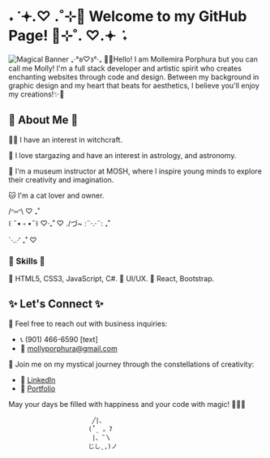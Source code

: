 #  ˖  ݁ 𖥔.♡ .˚⊹🌟 Welcome to my GitHub Page! 🌟⊹˚. ♡.𖥔 ݁ ˖

![Magical Banner]([link-to-your-magical-banner-image](https://art.pixilart.com/b7915f03f7239a4.gif))
₊‧°𐐪♡𐑂°‧₊
🌙✨Hello! I am Mollemira Porphura but you can call me Molly! I'm a full stack developer and artistic spirit who creates enchanting websites through code and design. Between my background in graphic design and my heart that beats for aesthetics, I believe you'll enjoy my creations!✨🌙

## 🌌 About Me 🌌

🧙‍♀️ I have an interest in witchcraft.

🌙 I love stargazing and have an interest in astrology, and astronomy.

🔬 I'm a museum instructor at MOSH, where I inspire young minds to explore their creativity and imagination.

🐱 I'm a cat lover and owner.

   /ᐢ⑅ᐢ\   ♡   ₊˚  
꒰ ˶• ༝ •˶꒱       ♡‧₊˚    ♡
./づ~ :¨·.·¨:     ₊˚  
           `·..·‘    ₊˚   ♡
           
### 🌟 Skills 🌟

🔮 HTML5, CSS3, JavaScript, C#.
🔮 UI/UX.
🔮 React, Bootstrap.

## ✨ Let's Connect ✨

💌 Feel free to reach out with business inquiries:
- 📞 (901) 466-6590 [text]
- 📧 mollyporphura@gmail.com

🔮 Join me on my mystical journey through the constellations of creativity:
- 💼 [LinkedIn](https://www.linkedin.com/in/mollyporphura/)
- 🌌 [Portfolio](https://mollemira.com/)

May your days be filled with happiness and your code with magic! 🌟🌙✨

                           ╱|、
                          (˚ˎ 。7  
                           |、˜〵          
                          じしˍ,)ノ
